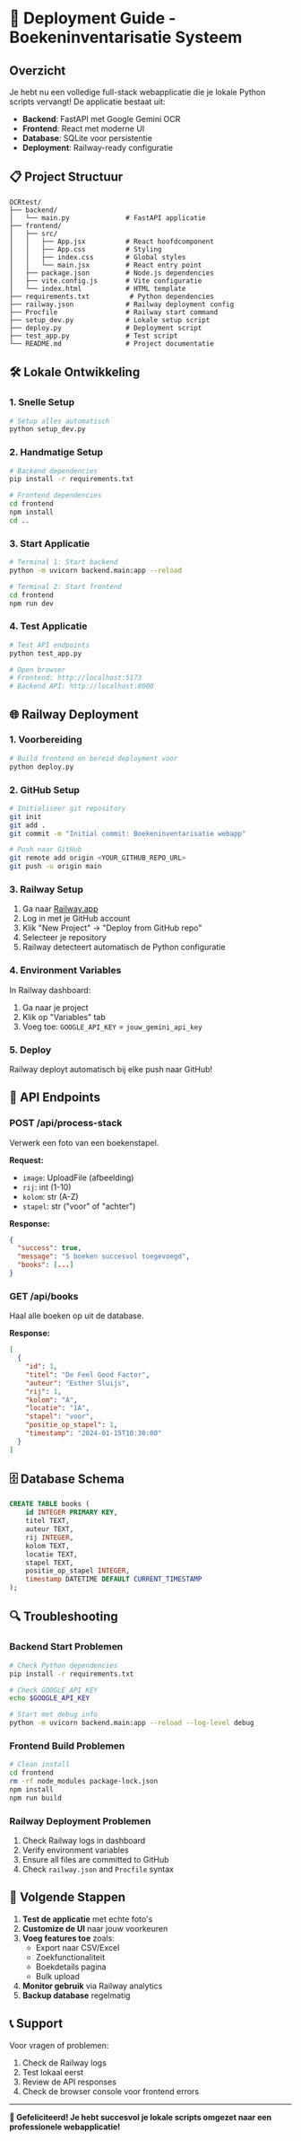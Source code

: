 # 🚀 Deployment Guide - Boekeninventarisatie Systeem

## Overzicht

Je hebt nu een volledige full-stack webapplicatie die je lokale Python scripts vervangt! De applicatie bestaat uit:

- **Backend**: FastAPI met Google Gemini OCR
- **Frontend**: React met moderne UI
- **Database**: SQLite voor persistentie
- **Deployment**: Railway-ready configuratie

## 📋 Project Structuur

```
OCRtest/
├── backend/
│   └── main.py              # FastAPI applicatie
├── frontend/
│   ├── src/
│   │   ├── App.jsx          # React hoofdcomponent
│   │   ├── App.css          # Styling
│   │   ├── index.css        # Global styles
│   │   └── main.jsx         # React entry point
│   ├── package.json         # Node.js dependencies
│   ├── vite.config.js       # Vite configuratie
│   └── index.html           # HTML template
├── requirements.txt          # Python dependencies
├── railway.json             # Railway deployment config
├── Procfile                 # Railway start command
├── setup_dev.py             # Lokale setup script
├── deploy.py                # Deployment script
├── test_app.py              # Test script
└── README.md                # Project documentatie
```

## 🛠️ Lokale Ontwikkeling

### 1. Snelle Setup
```bash
# Setup alles automatisch
python setup_dev.py
```

### 2. Handmatige Setup
```bash
# Backend dependencies
pip install -r requirements.txt

# Frontend dependencies
cd frontend
npm install
cd ..
```

### 3. Start Applicatie
```bash
# Terminal 1: Start backend
python -m uvicorn backend.main:app --reload

# Terminal 2: Start frontend
cd frontend
npm run dev
```

### 4. Test Applicatie
```bash
# Test API endpoints
python test_app.py

# Open browser
# Frontend: http://localhost:5173
# Backend API: http://localhost:8000
```

## 🌐 Railway Deployment

### 1. Voorbereiding
```bash
# Build frontend en bereid deployment voor
python deploy.py
```

### 2. GitHub Setup
```bash
# Initialiseer git repository
git init
git add .
git commit -m "Initial commit: Boekeninventarisatie webapp"

# Push naar GitHub
git remote add origin <YOUR_GITHUB_REPO_URL>
git push -u origin main
```

### 3. Railway Setup
1. Ga naar [Railway.app](https://railway.app)
2. Log in met je GitHub account
3. Klik "New Project" → "Deploy from GitHub repo"
4. Selecteer je repository
5. Railway detecteert automatisch de Python configuratie

### 4. Environment Variables
In Railway dashboard:
1. Ga naar je project
2. Klik op "Variables" tab
3. Voeg toe: `GOOGLE_API_KEY` = `jouw_gemini_api_key`

### 5. Deploy
Railway deployt automatisch bij elke push naar GitHub!

## 🔧 API Endpoints

### POST /api/process-stack
Verwerk een foto van een boekenstapel.

**Request:**
- `image`: UploadFile (afbeelding)
- `rij`: int (1-10)
- `kolom`: str (A-Z)
- `stapel`: str ("voor" of "achter")

**Response:**
```json
{
  "success": true,
  "message": "5 boeken succesvol toegevoegd",
  "books": [...]
}
```

### GET /api/books
Haal alle boeken op uit de database.

**Response:**
```json
[
  {
    "id": 1,
    "titel": "De Feel Good Factor",
    "auteur": "Esther Sluijs",
    "rij": 1,
    "kolom": "A",
    "locatie": "1A",
    "stapel": "voor",
    "positie_op_stapel": 1,
    "timestamp": "2024-01-15T10:30:00"
  }
]
```

## 🗄️ Database Schema

```sql
CREATE TABLE books (
    id INTEGER PRIMARY KEY,
    titel TEXT,
    auteur TEXT,
    rij INTEGER,
    kolom TEXT,
    locatie TEXT,
    stapel TEXT,
    positie_op_stapel INTEGER,
    timestamp DATETIME DEFAULT CURRENT_TIMESTAMP
);
```

## 🔍 Troubleshooting

### Backend Start Problemen
```bash
# Check Python dependencies
pip install -r requirements.txt

# Check GOOGLE_API_KEY
echo $GOOGLE_API_KEY

# Start met debug info
python -m uvicorn backend.main:app --reload --log-level debug
```

### Frontend Build Problemen
```bash
# Clean install
cd frontend
rm -rf node_modules package-lock.json
npm install
npm run build
```

### Railway Deployment Problemen
1. Check Railway logs in dashboard
2. Verify environment variables
3. Ensure all files are committed to GitHub
4. Check `railway.json` and `Procfile` syntax

## 🎯 Volgende Stappen

1. **Test de applicatie** met echte foto's
2. **Customize de UI** naar jouw voorkeuren
3. **Voeg features toe** zoals:
   - Export naar CSV/Excel
   - Zoekfunctionaliteit
   - Boekdetails pagina
   - Bulk upload
4. **Monitor gebruik** via Railway analytics
5. **Backup database** regelmatig

## 📞 Support

Voor vragen of problemen:
1. Check de Railway logs
2. Test lokaal eerst
3. Review de API responses
4. Check de browser console voor frontend errors

---

**🎉 Gefeliciteerd! Je hebt succesvol je lokale scripts omgezet naar een professionele webapplicatie!** 